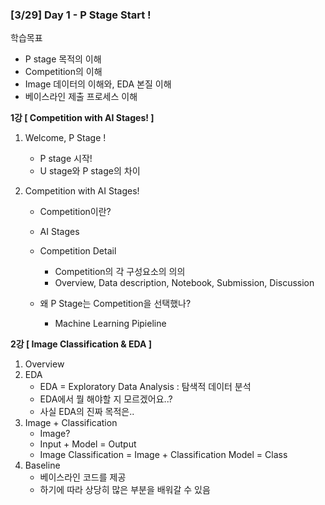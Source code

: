 ### **[3/29] Day 1 - P Stage Start !**

학습목표

- P stage 목적의 이해
- Competition의 이해
- Image 데이터의 이해와, EDA 본질 이해
- 베이스라인 제출 프로세스 이해



**1강 [ Competition with AI Stages! ]**

1. Welcome, P Stage !

	- P stage 시작!
	- U stage와 P stage의 차이

2. Competition with AI Stages!

	- Competition이란?

	- AI Stages

	- Competition Detail

		- Competition의 각 구성요소의 의의
		- Overview, Data description, Notebook, Submission, Discussion

	- 왜 P Stage는 Competition을 선택했나?

		- Machine Learning Pipieline

			

**2강 [ Image Classification & EDA ]**

1. Overview
2. EDA
	- EDA = Exploratory Data Analysis : 탐색적 데이터 분석
	- EDA에서 뭘 해야할 지 모르겠어요..?
	- 사실 EDA의 진짜 목적은..
3. Image + Classification
	- Image?
	- Input + Model = Output
	- Image Classification = Image + Classification Model = Class
4. Baseline
	- 베이스라인 코드를 제공
	- 하기에 따라 상당히 많은 부분을 배워갈 수 있음